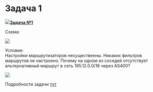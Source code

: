 # Задача 1

[![](http://img-fotki.yandex.ru/get/6622/83739833.1f/0_9e219_a466f149_S.jpg)**Задача №1**](https://linkmeup.ru/blog/55.html)  

Схема:  

![](http://img-fotki.yandex.ru/get/9162/83739833.29/0_bc860_b8da42a5_XL.jpg)  

Условие:  
Настройки маршрутизаторов несущественны. Никаких фильтров маршрутов не настроено. Почему на одном из соседей отсутствует альтернативный маршрут в сеть 195.12.0.0/16 через AS400?  

![](http://img-fotki.yandex.ru/get/9224/83739833.29/0_bc861_c9ba900f_XL.jpg)  

Подробности задачи [тут](https://linkmeup.ru/blog/55.html)  

